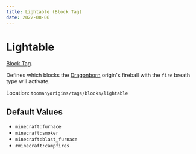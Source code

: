 ```yaml
---
title: Lightable (Block Tag)
date: 2022-08-06
---
```

# Lightable

[Block Tag](../tags.md).

Defines which blocks the [Dragonborn](../../origins/toomanyorigins_rework/dragonborn.md) origin's fireball with the `fire` breath type will activate.

Location: `toomanyorigins/tags/blocks/lightable`

## Default Values
- `minecraft:furnace`
- `minecraft:smoker`
- `minecraft:blast_furnace`
- `#minecraft:campfires`